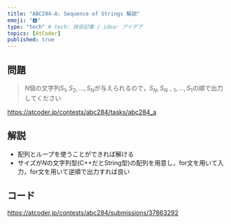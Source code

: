 ```yaml
---
title: "ABC284-A: Sequence of Strings 解説"
emoji: "🅰️"
type: "tech" # tech: 技術記事 / idea: アイデア
topics: [AtCoder]
published: true
---
```


## 問題
> $N$個の文字列$S_1,S_2,...,S_N$が与えられるので，$S_N,S_{N-1},...,S_1$の順で出力してください

https://atcoder.jp/contests/abc284/tasks/abc284_a

## 解説
- 配列とループを使うことができれば解ける
- サイズが$N$の文字列型(C++だとString型)の配列を用意し，for文を用いて入力，for文を用いて逆順で出力すれば良い

## コード

https://atcoder.jp/contests/abc284/submissions/37863292
